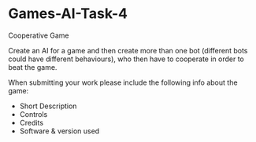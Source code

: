 # Games-AI-Task-4
Cooperative Game

Create an AI for a game and then create more than one bot (different bots could have different behaviours), who then have to cooperate in order to beat the game.

When submitting your work please include the following info about the game:
- Short Description
- Controls
- Credits
- Software & version used
